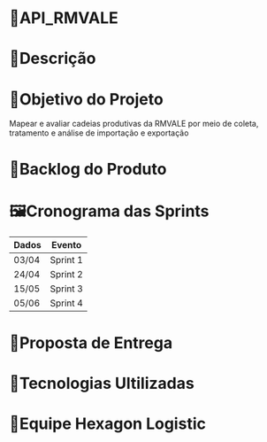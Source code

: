 # 📃API_RMVALE
 # 📃Descrição
 # 📌Objetivo do Projeto
Mapear e avaliar cadeias produtivas da RMVALE por meio de coleta, tratamento e análise de importação e exportação 

# 📄Backlog do Produto
# 🖼️Cronograma das Sprints
|Dados | Evento
|------|--------
|03/04 |Sprint 1
|24/04 |Sprint 2
|15/05 |Sprint 3
|05/06 |Sprint 4
# 📄Proposta de Entrega
# 🧰Tecnologias Ultilizadas
# 🚀Equipe Hexagon Logistic

